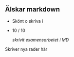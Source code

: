 ## Älskar markdown
- Skönt o skriva i
- 10 / 10

  *skrivit examensarbetet i MD*


Skriver nya rader här